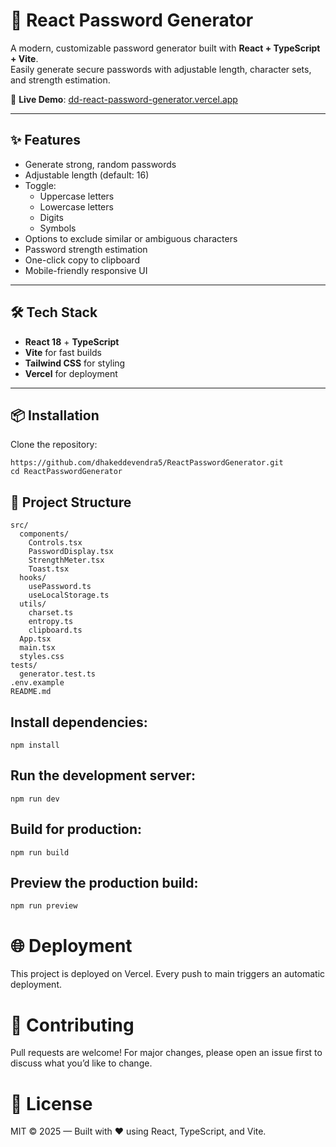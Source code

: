# 🔐 React Password Generator

A modern, customizable password generator built with **React + TypeScript + Vite**.  
Easily generate secure passwords with adjustable length, character sets, and strength estimation.

🚀 **Live Demo**: [dd-react-password-generator.vercel.app](https://dd-react-password-generator.vercel.app/)

---

## ✨ Features

- Generate strong, random passwords
- Adjustable length (default: 16)
- Toggle:
  - Uppercase letters
  - Lowercase letters
  - Digits
  - Symbols
- Options to exclude similar or ambiguous characters
- Password strength estimation
- One-click copy to clipboard
- Mobile-friendly responsive UI

---

## 🛠️ Tech Stack

- **React 18** + **TypeScript**
- **Vite** for fast builds
- **Tailwind CSS** for styling
- **Vercel** for deployment

---

## 📦 Installation

Clone the repository:

```
https://github.com/dhakeddevendra5/ReactPasswordGenerator.git
cd ReactPasswordGenerator
```

## 📂 Project Structure
```
src/
  components/
    Controls.tsx
    PasswordDisplay.tsx
    StrengthMeter.tsx
    Toast.tsx
  hooks/
    usePassword.ts
    useLocalStorage.ts
  utils/
    charset.ts
    entropy.ts
    clipboard.ts
  App.tsx
  main.tsx
  styles.css
tests/
  generator.test.ts
.env.example
README.md
```
## Install dependencies:
```
npm install
```

## Run the development server:
```
npm run dev
```

## Build for production:
```
npm run build
```

## Preview the production build:
```
npm run preview
```


# 🌐 Deployment

This project is deployed on Vercel.
Every push to main triggers an automatic deployment.



# 🤝 Contributing

Pull requests are welcome! For major changes, please open an issue first to discuss what you’d like to change.

# 📜 License

MIT © 2025 — Built with ❤️ using React, TypeScript, and Vite.


